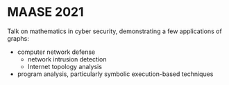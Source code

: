# MAASE 2021

Talk on mathematics in cyber security, demonstrating a few applications of graphs:

- computer network defense
  - network intrusion detection
  - Internet topology analysis
- program analysis, particularly symbolic execution-based techniques
